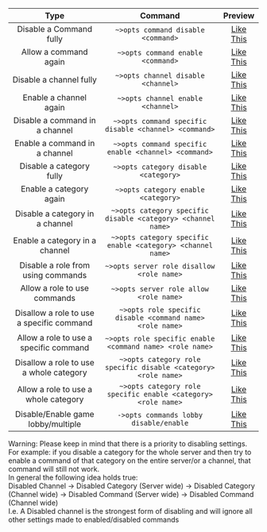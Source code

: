 |                   Type                    |                            Command                             |                   Preview                    |
|:-----------------------------------------:|:--------------------------------------------------------------:|:--------------------------------------------:|
|          Disable a Command fully          |               `~>opts command disable <command>`               | [Like This](https://i.imgur.com/tHnMpDL.png) |
|           Allow a command again           |               `~>opts command enable <command>`                | [Like This](https://i.imgur.com/GnhGeev.png) |
|          Disable a channel fully          |               `~>opts channel disable <channel>`               | [Like This](https://i.imgur.com/FVC5L1Z.png) |
|          Enable a channel again           |               `~>opts channel enable <channel>`                | [Like This](https://i.imgur.com/KTpQhjr.png) |
|      Disable a command in a channel       |     `~>opts command specific disable <channel> <command>`      | [Like This](https://i.imgur.com/hGFuR1R.png) |
|       Enable a command in a channel       |      `~>opts command specific enable <channel> <command>`      | [Like This](https://i.imgur.com/cpANjeY.png) |
|         Disable a category fully          |              `~>opts category disable <category>`              | [Like This](https://i.imgur.com/FpxVVUM.png) |
|          Enable a category again          |              `~>opts category enable <category>`               | [Like This](https://i.imgur.com/h2QpjQY.png) |
|      Disable a category in a channel      |  `~>opts category specific disable <category> <channel name>`  | [Like This](https://i.imgur.com/EKKVv9w.png) |
|      Enable a category in a channel       |  `~>opts category specific enable <category> <channel name>`   | [Like This](https://i.imgur.com/r2AqYsN.png) |
|    Disable a role from using commands     |           `~>opts server role disallow <role name>`            | [Like This](https://i.imgur.com/wusK9Fu.png) |
|       Allow a role to use commands        |             `~>opts server role allow <role name>`             | [Like This](https://i.imgur.com/IXw05Lu.png) |
| Disallow a role to use a specific command |   `~>opts role specific disable <command name> <role name>`    | [Like This](https://i.imgur.com/Lrri02q.png) |
|  Allow a role to use a specific command   |    `~>opts role specific enable <command name> <role name>`    | [Like This](https://i.imgur.com/eOCMYOg.png) |
|  Disallow a role to use a whole category  | `~>opts category role specific disable <category> <role name>` | [Like This](https://i.imgur.com/dzkot4K.png) |
|   Allow a role to use a whole category    | `~>opts category role specific enable <category> <role name>`  | [Like This](https://i.imgur.com/MdFKFiq.png) |
|    Disable/Enable game lobby/multiple     |             `->opts commands lobby disable/enable`             | [Like This](https://i.imgur.com/GaxVAKl.png) |

Warning: Please keep in mind that there is a priority to disabling settings.\
For example: if you disable a category for the whole server and then try to enable a command 
of that category on the entire server/or a channel, that command will still not work.\
In general the following idea holds true:\
Disabled Channel -> Disabled Category (Server wide) -> Disabled Category (Channel wide) -> Disabled Command (Server wide) -> Disabled Command (Channel wide)\
I.e. A Disabled channel is the strongest form of disabling and will ignore all other settings made to enabled/disabled commands
